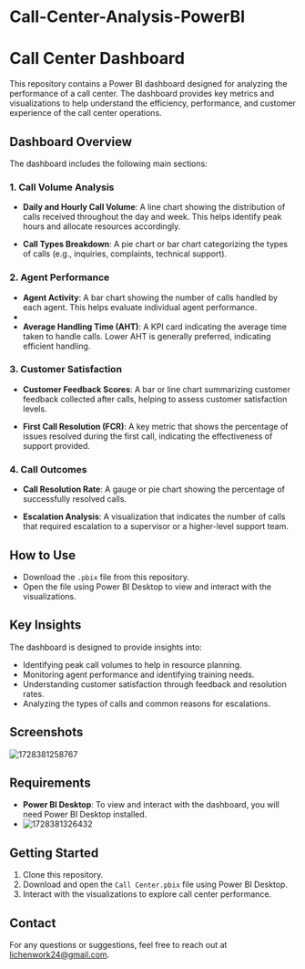 # Call-Center-Analysis-PowerBI
# Call Center Dashboard

This repository contains a Power BI dashboard designed for analyzing the performance of a call center. The dashboard provides key metrics and visualizations to help understand the efficiency, performance, and customer experience of the call center operations.

## Dashboard Overview

The dashboard includes the following main sections:

### 1. Call Volume Analysis
- **Daily and Hourly Call Volume**: A line chart showing the distribution of calls received throughout the day and week. This helps identify peak hours and allocate resources accordingly.
 
- **Call Types Breakdown**: A pie chart or bar chart categorizing the types of calls (e.g., inquiries, complaints, technical support).

### 2. Agent Performance
- **Agent Activity**: A bar chart showing the number of calls handled by each agent. This helps evaluate individual agent performance.
- 
- **Average Handling Time (AHT)**: A KPI card indicating the average time taken to handle calls. Lower AHT is generally preferred, indicating efficient handling.

### 3. Customer Satisfaction
- **Customer Feedback Scores**: A bar or line chart summarizing customer feedback collected after calls, helping to assess customer satisfaction levels.
  
- **First Call Resolution (FCR)**: A key metric that shows the percentage of issues resolved during the first call, indicating the effectiveness of support provided.

### 4. Call Outcomes
- **Call Resolution Rate**: A gauge or pie chart showing the percentage of successfully resolved calls.

- **Escalation Analysis**: A visualization that indicates the number of calls that required escalation to a supervisor or a higher-level support team.

## How to Use

- Download the `.pbix` file from this repository.
- Open the file using Power BI Desktop to view and interact with the visualizations.

## Key Insights
The dashboard is designed to provide insights into:
- Identifying peak call volumes to help in resource planning.
- Monitoring agent performance and identifying training needs.
- Understanding customer satisfaction through feedback and resolution rates.
- Analyzing the types of calls and common reasons for escalations.

## Screenshots
![1728381258767](https://github.com/user-attachments/assets/c24fe278-8ca6-4cfa-9f21-d2f716b07b51)


## Requirements
- **Power BI Desktop**: To view and interact with the dashboard, you will need Power BI Desktop installed.
- ![1728381326432](https://github.com/user-attachments/assets/71a1bcf9-6dd5-4d53-9875-e583b1bd9dce)


## Getting Started
1. Clone this repository.
2. Download and open the `Call Center.pbix` file using Power BI Desktop.
3. Interact with the visualizations to explore call center performance.

## Contact
For any questions or suggestions, feel free to reach out at lichenwork24@gmail.com.

